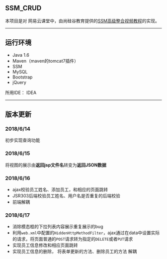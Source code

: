 ## SSM_CRUD

本项目是对 网易云课堂中，由尚硅谷教育提供的[SSM高级整合视频教程](http://study.163.com/course/courseMain.htm?courseId=1003862031)的实现。

***
## 运行环境

- Java 1.6
- Maven（maven的tomcat7插件）
- SSM
- MySQL
- Bootstrap
- jQuery

所用IDE： IDEA

***

## 版本更新

### 2018/6/14
初步实现查询功能

### 2018/6/15
将视图的展示由**返回jsp文件名**转变为**返回JSON数据**

### 2018/6/16

- ajax校验员工姓名、添加员工，和相应的页面跳转
- JSR303后端校验员工姓名、用户名是否重复的后端校验
- 前端解耦

### 2018/6/17

- 消除模态框的下拉列表内容展示重复展示的bug
- 利用`web.xml`中配置的`HiddenHttpMethodFilter`，ajax通过在data中设置实际的请求，将页面普通的`POST`请求转为指定的`DELETE`或者`PUT`请求
- 实现员工信息修改和相应页面跳转
- 实现员工信息的删除， 将表单更新的方法、删除员工的方法 解耦